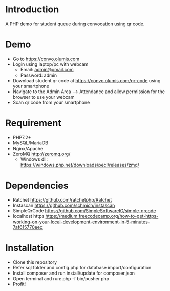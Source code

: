 # Introduction
A PHP demo for student queue during convocation using qr code.

# Demo
- Go to https://convo.olumis.com
- Login using laptop/pc with webcam
  - Email: admin@gmail.com
  - Password: admin
- Download student qr code at https://convo.olumis.com/qr-code using your smartphone
- Navigate to the Admin Area --> Attendance and allow permission for the browser to use your webcam 
- Scan qr code from your smartphone

# Requirement
- PHP7.2+
- MySQL/MariaDB
- Nginx/Apache
- ZeroMQ http://zeromq.org/
  - Windows dll: https://windows.php.net/downloads/pecl/releases/zmq/

# Dependencies
- Ratchet https://github.com/ratchetphp/Ratchet
- Instascan https://github.com/schmich/instascan
- SimpleQrCode https://github.com/SimpleSoftwareIO/simple-qrcode
- localhost https https://medium.freecodecamp.org/how-to-get-https-working-on-your-local-development-environment-in-5-minutes-7af615770eec

# Installation
- Clone this repository
- Refer sql folder and config.php for database import/configuration
- Install composer and run install/update for composer.json
- Open terminal and run: php -f bin/pusher.php
- Profit!


